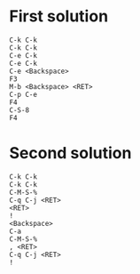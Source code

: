 # First solution
```
C-k C-k
C-k C-k
C-e C-k 
C-e C-k 
C-e <Backspace>
F3
M-b <Backspace> <RET>
C-p C-e
F4
C-S-8
F4
```
# Second solution
```
C-k C-k
C-k C-k
C-M-S-%
C-q C-j <RET> 
<RET>
!
<Backspace>
C-a
C-M-S-%
, <RET>
C-q C-j <RET> 
!
```

